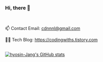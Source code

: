     
### Hi, there 👋  
<br/>

📫 Contact Email: <cdnnnl@gmail.com>
<br/>

👩‍💻 Tech Blog: https://codingwiths.tistory.com<br/>
<br/>

[![hyosin-Jang's GitHub stats](https://github-readme-stats.vercel.app/api?username=hyosin-Jang&hide=stars)](https://github.com/anuraghazra/github-readme-stats)

